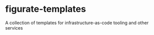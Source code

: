 # figurate-templates
A collection of templates for infrastructure-as-code tooling and other services

